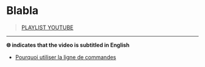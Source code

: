 # Blabla

> [PLAYLIST YOUTUBE](https://www.youtube.com/playlist?list=PLrSOXFDHBtfEyv4H_Mz-LJ6UMM8To3Ufy)

---

**🌐 indicates that the video is subtitled in English**<br>

+ [Pourquoi utiliser la ligne de commandes](https://www.youtube.com/watch?v=hre1w-mZF6k)
